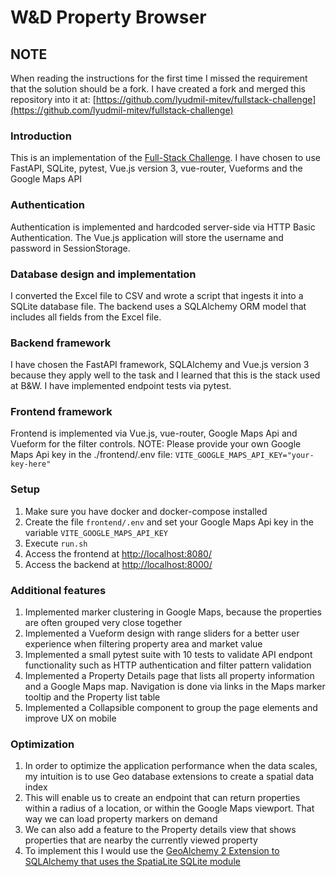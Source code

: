 # W&D Property Browser

## NOTE
When reading the instructions for the first time I missed the requirement that the solution should be a fork. I have created a fork and merged this repository into it at: [https://github.com/lyudmil-mitev/fullstack-challenge](https://github.com/lyudmil-mitev/fullstack-challenge)

### Introduction 
This is an implementation of the [Full-Stack Challenge](https://github.com/enodoscore/fullstack-challenge).
I have chosen to use FastAPI, SQLite, pytest, Vue.js version 3, vue-router, Vueforms and the Google Maps API

### Authentication
Authentication is implemented and hardcoded server-side via HTTP Basic Authentication. The Vue.js application will store the username and password in SessionStorage.

### Database design and implementation 
I converted the Excel file to CSV and wrote a script that ingests it into a SQLite database file. The backend uses a SQLAlchemy ORM model that includes all fields from the Excel file.

### Backend framework
I have chosen the FastAPI framework, SQLAlchemy and Vue.js version 3 because they apply well to the task and I learned that this is the stack used at B&W. I have implemented endpoint tests via pytest.

### Frontend framework
Frontend is implemented via Vue.js, vue-router, Google Maps Api and Vueform for the filter controls.
NOTE: Please provide your own Google Maps Api key in the ./frontend/.env file:
```VITE_GOOGLE_MAPS_API_KEY="your-key-here"```

### Setup
1. Make sure you have docker and docker-compose installed
2. Create the file `frontend/.env` and set your Google Maps Api key in the variable `VITE_GOOGLE_MAPS_API_KEY`
3. Execute `run.sh`
4. Access the frontend at [http://localhost:8080/](http://localhost:8080/)
5. Access the backend at [http://localhost:8000/](http://localhost:8000/)

### Additional features
1. Implemented marker clustering in Google Maps, because the properties are often grouped very close together
2. Implemented a Vueform design with range sliders for a better user experience when filtering property area and market value
3. Implemented a small pytest suite with 10 tests to validate API endpont functionality such as HTTP authentication and filter pattern validation
4. Implemented a Property Details page that lists all property information and a Google Maps map. Navigation is done via links in the Maps marker tooltip and the Property list table 
5. Implemented a Collapsible component to group the page elements and improve UX on mobile

### Optimization
1. In order to optimize the application performance when the data scales, my intuition is to use Geo database extensions to create a spatial data index
2. This will enable us to create an endpoint that can return properties within a radius of a location, or within the Google Maps viewport. That way we can load property markers on demand
3. We can also add a feature to the Property details view that shows properties that are nearby the currently viewed property
4. To implement this I would use the [GeoAlchemy 2 Extension to SQLAlchemy that uses the SpatiaLite SQLite module](https://geoalchemy-2.readthedocs.io/en/0.14.3/spatialite_tutorial.html)